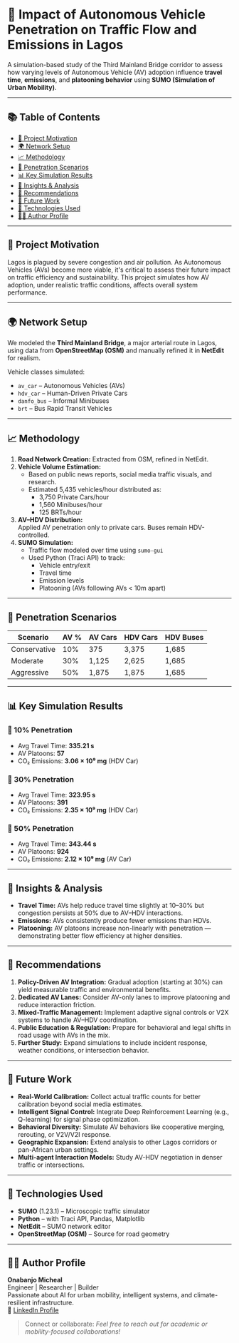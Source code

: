 # 🚗 Impact of Autonomous Vehicle Penetration on Traffic Flow and Emissions in Lagos

A simulation-based study of the Third Mainland Bridge corridor to assess how varying levels of Autonomous Vehicle (AV) adoption influence **travel time**, **emissions**, and **platooning behavior** using **SUMO (Simulation of Urban Mobility)**.

---

## 📚 Table of Contents

- [📌 Project Motivation](#-project-motivation)
- [🌍 Network Setup](#-network-setup)
- [📈 Methodology](#-methodology)
- [🚦 Penetration Scenarios](#-penetration-scenarios)
- [📊 Key Simulation Results](#-key-simulation-results)
- [🧠 Insights & Analysis](#-insights--analysis)
- [📌 Recommendations](#-recommendations)
- [🔭 Future Work](#-future-work)
- [🔧 Technologies Used](#-technologies-used)
- [🙋‍♂️ Author Profile](#-author-profile)

---

## 📌 Project Motivation

Lagos is plagued by severe congestion and air pollution. As Autonomous Vehicles (AVs) become more viable, it's critical to assess their future impact on traffic efficiency and sustainability. This project simulates how AV adoption, under realistic traffic conditions, affects overall system performance.

---

## 🌍 Network Setup

We modeled the **Third Mainland Bridge**, a major arterial route in Lagos, using data from **OpenStreetMap (OSM)** and manually refined it in **NetEdit** for realism.

Vehicle classes simulated:
- `av_car` – Autonomous Vehicles (AVs)
- `hdv_car` – Human-Driven Private Cars
- `danfo_bus` – Informal Minibuses
- `brt` – Bus Rapid Transit Vehicles

---

## 📈 Methodology

1. **Road Network Creation:** Extracted from OSM, refined in NetEdit.
2. **Vehicle Volume Estimation:**
   - Based on public news reports, social media traffic visuals, and research.
   - Estimated 5,435 vehicles/hour distributed as:
     - 3,750 Private Cars/hour  
     - 1,560 Minibuses/hour  
     - 125 BRTs/hour
3. **AV–HDV Distribution:**  
   Applied AV penetration only to private cars. Buses remain HDV-controlled.
4. **SUMO Simulation:**  
   - Traffic flow modeled over time using `sumo-gui`  
   - Used Python (Traci API) to track:
     - Vehicle entry/exit
     - Travel time
     - Emission levels
     - Platooning (AVs following AVs < 10m apart)

---

## 🚦 Penetration Scenarios

| Scenario     | AV % | AV Cars | HDV Cars | HDV Buses |
|--------------|------|---------|----------|------------|
| Conservative | 10%  | 375     | 3,375    | 1,685      |
| Moderate     | 30%  | 1,125   | 2,625    | 1,685      |
| Aggressive   | 50%  | 1,875   | 1,875    | 1,685      |

---

## 📊 Key Simulation Results

### 🔹 10% Penetration
- Avg Travel Time: **335.21 s**
- AV Platoons: **57**
- CO₂ Emissions: **3.06 × 10⁹ mg** (HDV Car)

### 🔹 30% Penetration
- Avg Travel Time: **323.95 s**
- AV Platoons: **391**
- CO₂ Emissions: **2.35 × 10⁹ mg** (HDV Car)

### 🔹 50% Penetration
- Avg Travel Time: **343.44 s**
- AV Platoons: **924**
- CO₂ Emissions: **2.12 × 10⁹ mg** (AV Car)

---

## 🧠 Insights & Analysis

- **Travel Time:** AVs help reduce travel time slightly at 10–30% but congestion persists at 50% due to AV–HDV interactions.
- **Emissions:** AVs consistently produce fewer emissions than HDVs.
- **Platooning:** AV platoons increase non-linearly with penetration — demonstrating better flow efficiency at higher densities.

---

## 📌 Recommendations

1. **Policy-Driven AV Integration:** Gradual adoption (starting at 30%) can yield measurable traffic and environmental benefits.
2. **Dedicated AV Lanes:** Consider AV-only lanes to improve platooning and reduce interaction friction.
3. **Mixed-Traffic Management:** Implement adaptive signal controls or V2X systems to handle AV–HDV coordination.
4. **Public Education & Regulation:** Prepare for behavioral and legal shifts in road usage with AVs in the mix.
5. **Further Study:** Expand simulations to include incident response, weather conditions, or intersection behavior.

---

## 🔭 Future Work

- **Real-World Calibration:** Collect actual traffic counts for better calibration beyond social media estimates.
- **Intelligent Signal Control:** Integrate Deep Reinforcement Learning (e.g., Q-learning) for signal phase optimization.
- **Behavioral Diversity:** Simulate AV behaviors like cooperative merging, rerouting, or V2V/V2I response.
- **Geographic Expansion:** Extend analysis to other Lagos corridors or pan-African urban settings.
- **Multi-agent Interaction Models:** Study AV-HDV negotiation in denser traffic or intersections.

---

## 🔧 Technologies Used

- **SUMO** (1.23.1) – Microscopic traffic simulator
- **Python** – with Traci API, Pandas, Matplotlib
- **NetEdit** – SUMO network editor
- **OpenStreetMap (OSM)** – Source for road geometry

---

## 🙋‍♂️ Author Profile

**Onabanjo Micheal**  
Engineer | Researcher | Builder  
Passionate about AI for urban mobility, intelligent systems, and climate-resilient infrastructure.  
🔗 [LinkedIn Profile](https://www.linkedin.com/in/micheal-onabanjo/)

> Connect or collaborate: *Feel free to reach out for academic or mobility-focused collaborations!*
